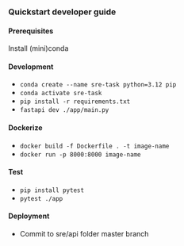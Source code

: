 ### Quickstart developer guide

#### Prerequisites
Install (mini)conda

#### Development
- `conda create --name sre-task python=3.12 pip`
- `conda activate sre-task`
- `pip install -r requirements.txt`
- `fastapi dev ./app/main.py`

#### Dockerize
- `docker build -f Dockerfile . -t image-name`
- `docker run -p 8000:8000 image-name`

#### Test
- `pip install pytest`
- `pytest ./app`

#### Deployment
- Commit to sre/api folder master branch
